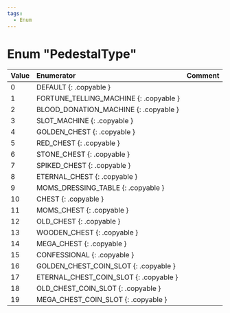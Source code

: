 ```yaml
---
tags:
  - Enum
---
```

# Enum "PedestalType"
|Value|Enumerator|Comment|
|:--|:--|:--|
|0 |DEFAULT {: .copyable } |  |
|1 |FORTUNE_TELLING_MACHINE {: .copyable } |  |
|2 |BLOOD_DONATION_MACHINE {: .copyable } |  |
|3 |SLOT_MACHINE {: .copyable } |  |
|4 |GOLDEN_CHEST {: .copyable } |  |
|5 |RED_CHEST {: .copyable } |  |
|6 |STONE_CHEST {: .copyable } |  |
|7 |SPIKED_CHEST {: .copyable } |  |
|8 |ETERNAL_CHEST {: .copyable } |  |
|9 |MOMS_DRESSING_TABLE {: .copyable } |  |
|10 |CHEST {: .copyable } |  |
|11 |MOMS_CHEST {: .copyable } |  |
|12 |OLD_CHEST {: .copyable } |  |
|13 |WOODEN_CHEST {: .copyable } |  |
|14 |MEGA_CHEST {: .copyable } |  |
|15 |CONFESSIONAL {: .copyable } |  |
|16 |GOLDEN_CHEST_COIN_SLOT {: .copyable } |  |
|17 |ETERNAL_CHEST_COIN_SLOT {: .copyable } |  |
|18 |OLD_CHEST_COIN_SLOT {: .copyable } |  |
|19 |MEGA_CHEST_COIN_SLOT {: .copyable } |  |
